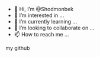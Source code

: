 - 👋 Hi, I’m @Shodmonbek
- 👀 I’m interested in ...
- 🌱 I’m currently learning ...
- 💞️ I’m looking to collaborate on ...
- 📫 How to reach me ...
<!---
Shodmonbek/Shodmonbek is a ✨ special ✨ repository because its `README.md` (this file) appears on your GitHub profile.
You can click the Preview link to take a look at your changes.
--->

my github
